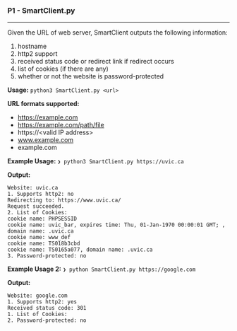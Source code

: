 ### P1 - SmartClient.py
---
Given the URL of web server, SmartClient outputs the following information:
1. hostname
2. http2 support
3. received status code or redirect link if redirect occurs
4. list of cookies (if there are any)
5. whether or not the website is password-protected

**Usage:**
`python3 SmartClient.py <url>`

**URL formats supported:**
- https://example.com
- https://example.com/path/file
- https://\<valid IP address\>
- www.example.com
- example.com

**Example Usage:**
`❯ python3 SmartClient.py https://uvic.ca`

**Output:**
```
Website: uvic.ca
1. Supports http2: no
Redirecting to: https://www.uvic.ca/
Request succeeded.
2. List of Cookies:
cookie name: PHPSESSID
cookie name: uvic_bar, expires time: Thu, 01-Jan-1970 00:00:01 GMT; , domain name: .uvic.ca
cookie name: www_def
cookie name: TS018b3cbd
cookie name: TS0165a077, domain name: .uvic.ca
3. Password-protected: no
```

**Example Usage 2:**
`❯ python SmartClient.py https://google.com`

**Output:**
```
Website: google.com
1. Supports http2: yes
Received status code: 301
1. List of Cookies:
2. Password-protected: no
```